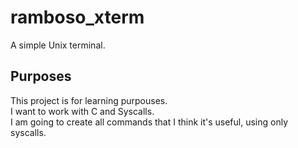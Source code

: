 # ramboso_xterm
A simple Unix terminal.

## Purposes
This project is for learning purpouses.   
I want to work with C and Syscalls.   
I am going to create all commands that I think it's useful, using only syscalls.